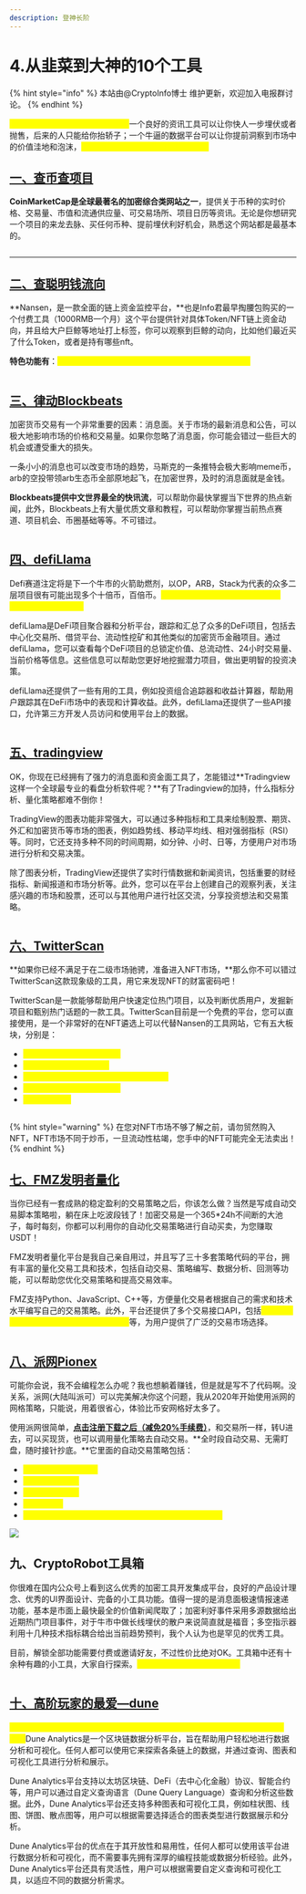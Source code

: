 ```yaml
---
description: 登神长阶
---
```


# 4.从韭菜到大神的10个工具

{% hint style="info" %}
本站由@CryptoInfo博士 维护更新，欢迎加入电报群讨论。
{% endhint %}

<mark style="color:yellow;">**加密投资中，工具差等于财富差。**</mark>一个良好的资讯工具可以让你快人一步埋伏或者抛售，后来的人只能给你抬轿子；一个牛逼的数据平台可以让你提前洞察到市场中的价值洼地和泡沫，<mark style="color:yellow;">**买在无人问津时，卖在人声鼎沸处。**</mark>



## [一、查币查项目](https://coinmarketcap.com/)

**CoinMarketCap是全球最著名的加密综合类网站之一**，提供关于币种的实时价格、交易量、市值和流通供应量、可交易场所、项目日历等资讯。无论是你想研究一个项目的来龙去脉、买任何币种、提前埋伏利好机会，熟悉这个网站都是最基本的。

<figure><img src="https://pic3.zhimg.com/80/v2-92439b66a284f1976ae344a5462988fc_720w.jpg" alt=""><figcaption></figcaption></figure>

***

## [二、查聪明钱流向](https://www.nansen.ai/)

**Nansen，是一款全面的链上资金监控平台，**也是Info君最早掏腰包购买的一个付费工具（1000RMB一个月）这个平台提供针对具体Token/NFT链上资金动向，并且给大户巨鲸等地址打上标签，你可以观察到巨鲸的动向，比如他们最近买了什么Token，或者是持有哪些nft。

**特色功能有**：<mark style="color:yellow;">观察Token的上帝模式，聪明钱流向，NFT Paradise。</mark>

<figure><img src="https://pic3.zhimg.com/80/v2-bf0c4f721d3bd7b897e7c768f444eb8b_720w.jpg" alt=""><figcaption></figcaption></figure>



## [三、律动Blockbeats](https://www.theblockbeats.info/)

加密货币交易有一个非常重要的因素：消息面。关于市场的最新消息和公告，可以极大地影响市场的价格和交易量。如果你忽略了消息面，你可能会错过一些巨大的机会或遭受重大的损失。

一条小小的消息也可以改变市场的趋势，马斯克的一条推特会极大影响meme币，arb的空投带领arb生态币全部原地起飞，在加密世界，及时的消息面就是金钱。

**Blockbeats提供中文世界最全的快讯流**，可以帮助你最快掌握当下世界的热点新闻，此外，Blockbeats上有大量优质文章和教程，可以帮助你掌握当前热点赛道、项目机会、币圈基础等等。不可错过。

<figure><img src="../.gitbook/assets/image (5) (1).png" alt=""><figcaption></figcaption></figure>

##

## [四、defiLlama](https://defillama.com/)

Defi赛道注定将是下一个牛市的火箭助燃剂，以OP，ARB，Stack为代表的众多二层项目很有可能出现多个十倍币，百倍币。<mark style="color:yellow;">如何查询他们生态中的潜力股呢？defillama帮你实现！</mark>

defiLlama是DeFi项目聚合器和分析平台，跟踪和汇总了众多的DeFi项目，包括去中心化交易所、借贷平台、流动性挖矿和其他类似的加密货币金融项目。通过defiLlama，您可以查看每个DeFi项目的总锁定价值、总流动性、24小时交易量、当前价格等信息。这些信息可以帮助您更好地挖掘潜力项目，做出更明智的投资决策。

defiLlama还提供了一些有用的工具，例如投资组合追踪器和收益计算器，帮助用户跟踪其在DeFi市场中的表现和计算收益。此外，defiLlama还提供了一些API接口，允许第三方开发人员访问和使用平台上的数据。

<figure><img src="../.gitbook/assets/image (44).png" alt=""><figcaption></figcaption></figure>



## [五、tradingview](https://www.tradingview.com/)

OK，你现在已经拥有了强力的消息面和资金面工具了，怎能错过**Tradingview这样一个全球最专业的看盘分析软件呢？**有了Tradingview的加持，什么指标分析、量化策略都难不倒你！

TradingView的图表功能非常强大，可以通过多种指标和工具来绘制股票、期货、外汇和加密货币等市场的图表，例如趋势线、移动平均线、相对强弱指标（RSI）等。同时，它还支持多种不同的时间周期，如分钟、小时、日等，方便用户对市场进行分析和交易决策。

除了图表分析，TradingView还提供了实时行情数据和新闻资讯，包括重要的财经指标、新闻报道和市场分析等。此外，您可以在平台上创建自己的观察列表，关注感兴趣的市场和股票，还可以与其他用户进行社区交流，分享投资想法和交易策略。

<figure><img src="../.gitbook/assets/image (9) (1).png" alt=""><figcaption></figcaption></figure>



## [六、TwitterScan](https://twitterscan.com/)

**如果你已经不满足于在二级市场驰骋，准备进入NFT市场，**那么你不可以错过TwitterScan这款现象级的工具，用它来发现NFT的财富密码吧！

TwitterScan是一款能够帮助用户快速定位热门项目，以及判断优质用户，发掘新项目和甄别热门话题的一款工具。TwitterScan目前是一个免费的平台，您可以直接使用，是一个非常好的在NFT遴选上可以代替Nansen的工具网站，它有五大板块，分别是：

* <mark style="color:yellow;">trading token（趋势币种）</mark>
* <mark style="color:yellow;">trading Kol（大V动向）</mark>
* <mark style="color:yellow;">upcoming Drop（即将到来的NFT项目）</mark>
* <mark style="color:yellow;">Trading topic（热度版块）</mark>
* <mark style="color:yellow;">全局搜索功能</mark>

<figure><img src="../.gitbook/assets/image (33).png" alt=""><figcaption></figcaption></figure>

{% hint style="warning" %}
在您对NFT市场不够了解之前，请勿贸然购入NFT，NFT市场不同于炒币，一旦流动性枯竭，您手中的NFT可能完全无法卖出！
{% endhint %}



## [七、FMZ发明者量化](https://www.fmz.com/sign-up/6430459)

当你已经有一套成熟的稳定盈利的交易策略之后，你该怎么做？当然是写成自动交易脚本策略啦，躺在床上吃波段钱了！加密交易是一个365\*24h不间断的大池子，每时每刻，你都可以利用你的自动化交易策略进行自动买卖，为您赚取USDT！

FMZ发明者量化平台是我自己亲自用过，并且写了三十多套策略代码的平台，拥有丰富的量化交易工具和技术，包括自动交易、策略编写、数据分析、回测等功能，可以帮助您优化交易策略和提高交易效率。

FMZ支持Python、JavaScript、C++等，方便量化交易者根据自己的需求和技术水平编写自己的交易策略。此外，平台还提供了多个交易接口API，包括<mark style="color:yellow;">数字货币交易所、期货交易所、股票交易所</mark>等，为用户提供了广泛的交易市场选择。

<figure><img src="../.gitbook/assets/image (26).png" alt=""><figcaption></figcaption></figure>



## [八、派网Pionex](https://www.picolzh.com/zh-CN/sign/ref/n75MZTL2)

可能你会说，我不会编程怎么办呢？我也想躺着赚钱，但是就是写不了代码啊。没关系，派网(大陆叫派可）可以完美解决你这个问题，我从2020年开始使用派网的网格策略，只能说，用着很省心，体验比币安网格好太多了。

使用派网很简单，[**点击注册下载之后（减免20%手续费）**](https://www.picolzh.com/zh-CN/sign/ref/n75MZTL2)，和交易所一样，转U进去，可以买现货，也可以调用量化策略去自动交易。**全时段自动交易、无需盯盘，随时接针抄底。**它里面的自动交易策略包括：

* <mark style="color:yellow;">比特币/以太坊天地单</mark>
* <mark style="color:yellow;">网格交易机器人</mark>
* <mark style="color:yellow;">马丁格尔机器人</mark>
* <mark style="color:yellow;">定投囤币宝</mark>
* <mark style="color:yellow;">无限网格、杠杆网络、借贷网格、反向网格、波段追踪等</mark>

![](../.gitbook/assets/0676a37e7d6072843d091baf69146fa.jpg)



## 九、CryptoRobot工具箱

你很难在国内公众号上看到这么优秀的加密工具开发集成平台，良好的产品设计理念、优秀的UI界面设计、完备的小工具功能。值得一提的是消息面极速情报速递功能，基本是市面上最快最全的价值新闻爬取了；加密利好事件采用多源数据给出近期热门项目事件，对于牛市中做长线埋伏的散户来说简直就是福音；多空指示器利用十几种技术指标耦合给出当前趋势预判，我个人认为也是罕见的优秀工具。

目前，解锁全部功能需要付费或邀请好友，不过性价比绝对OK。工具箱中还有十余种有趣的小工具，大家自行探索。<mark style="color:yellow;">【公众号搜索-CryptoRobot】</mark>

<figure><img src="../.gitbook/assets/image (42).png" alt=""><figcaption></figcaption></figure>



## [十、高阶玩家的最爱—dune](https://dune.com/browse/dashboards)

<mark style="color:yellow;">可以说，只要掌握基本的SQL语言，你可以在Dune上获取一切关于区块链的数据。</mark>Dune Analytics是一个区块链数据分析平台，旨在帮助用户轻松地进行数据分析和可视化。任何人都可以使用它来探索各条链上的数据，并通过查询、图表和可视化工具进行分析和展示。

Dune Analytics平台支持以太坊区块链、DeFi（去中心化金融）协议、智能合约等，用户可以通过自定义查询语言（Dune Query Language）查询和分析这些数据。此外，Dune Analytics平台还支持多种图表和可视化工具，例如柱状图、线图、饼图、散点图等，用户可以根据需要选择适合的图表类型进行数据展示和分析。

Dune Analytics平台的优点在于其开放性和易用性，任何人都可以使用该平台进行数据分析和可视化，而不需要事先拥有深厚的编程技能或数据分析经验。此外，Dune Analytics平台还具有灵活性，用户可以根据需要自定义查询和可视化工具，以适应不同的数据分析需求。

<figure><img src="../.gitbook/assets/image (36).png" alt=""><figcaption></figcaption></figure>

